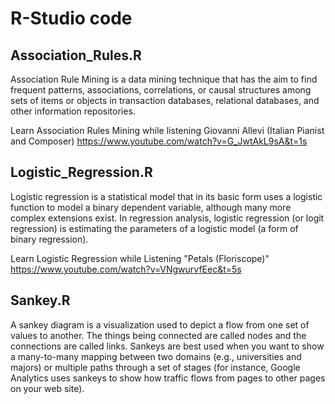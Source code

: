 # R-Studio code 

## Association_Rules.R 
Association Rule Mining is a data mining technique
that has the aim to find frequent patterns,
associations, correlations, or causal structures
among sets of items or objects in transaction
databases, relational databases, and other information repositories.

Learn Association Rules Mining while listening
Giovanni Allevi (Italian Pianist and Composer)
https://www.youtube.com/watch?v=G_JwtAkL9sA&t=1s

## Logistic_Regression.R
Logistic regression is a statistical model that in its basic form uses a logistic function to model a binary dependent variable, although many more complex extensions exist. In regression analysis, logistic regression (or logit regression) is estimating the parameters of a logistic model (a form of binary regression).

Learn Logistic Regression while Listening
"Petals (Floriscope)"
https://www.youtube.com/watch?v=VNgwurvfEec&t=5s

## Sankey.R
A sankey diagram is a visualization used to depict a flow from one set of values to another. The things being connected are called nodes and the connections are called links. Sankeys are best used when you want to show a many-to-many mapping between two domains (e.g., universities and majors) or multiple paths through a set of stages (for instance, Google Analytics uses sankeys to show how traffic flows from pages to other pages on your web site).
